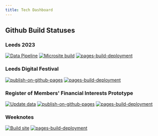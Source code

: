 ```yaml
---
title: Tech Dashboard
---
```


## Github Build Statuses

### Leeds 2023

[![Data Pipeline](https://github.com/open-innovations/leeds-2023/actions/workflows/data-puller.yml/badge.svg)](https://github.com/open-innovations/leeds-2023/actions/workflows/data-puller.yml)
[![Microsite build](https://github.com/open-innovations/leeds-2023/actions/workflows/deploy-site.yml/badge.svg)](https://github.com/open-innovations/leeds-2023/actions/workflows/deploy-site.yml)
[![pages-build-deployment](https://github.com/open-innovations/leeds-2023/actions/workflows/pages/pages-build-deployment/badge.svg)](https://github.com/open-innovations/leeds-2023/actions/workflows/pages/pages-build-deployment)

### Leeds Digital Festival

[![publish-on-github-pages](https://github.com/open-innovations/leeds-digital-festival-data/actions/workflows/deploy-site.yml/badge.svg)](https://github.com/open-innovations/leeds-digital-festival-data/actions/workflows/deploy-site.yml)
[![pages-build-deployment](https://github.com/open-innovations/leeds-digital-festival-data/actions/workflows/pages/pages-build-deployment/badge.svg)](https://github.com/open-innovations/leeds-digital-festival-data/actions/workflows/pages/pages-build-deployment)

### Register of Members' Financial Interests Prototype

[![Update data](https://github.com/open-innovations/register-of-members-interests-proto/actions/workflows/update-data.yml/badge.svg)](https://github.com/open-innovations/register-of-members-interests-proto/actions/workflows/update-data.yml)
[![publish-on-github-pages](https://github.com/open-innovations/register-of-members-interests-proto/actions/workflows/deploy-site.yml/badge.svg)](https://github.com/open-innovations/register-of-members-interests-proto/actions/workflows/deploy-site.yml)
[![pages-build-deployment](https://github.com/open-innovations/register-of-members-interests-proto/actions/workflows/pages/pages-build-deployment/badge.svg)](https://github.com/open-innovations/register-of-members-interests-proto/actions/workflows/pages/pages-build-deployment)

### Weeknotes

[![Build site](https://github.com/open-innovations/weeknotes/actions/workflows/build-site.yml/badge.svg)](https://github.com/open-innovations/weeknotes/actions/workflows/build-site.yml)
[![pages-build-deployment](https://github.com/open-innovations/weeknotes/actions/workflows/pages/pages-build-deployment/badge.svg)](https://github.com/open-innovations/weeknotes/actions/workflows/pages/pages-build-deployment)